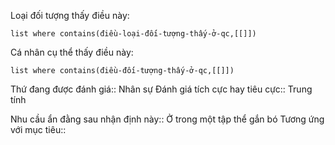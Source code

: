 
Loại đối tượng thấy điều này: 
```dataview 
list where contains(điều-loại-đối-tượng-thấy-ở-qc,[[]]) 
``` 
Cá nhân cụ thể thấy điều này: 
```dataview
list where contains(điều-đối-tượng-thấy-ở-qc,[[]]) 
```
Thứ đang được đánh giá:: Nhân sự
Đánh giá tích cực hay tiêu cực:: Trung tính

Nhu cầu ẩn đằng sau nhận định này:: Ở trong một tập thể gắn bó
Tương ứng với mục tiêu:: 